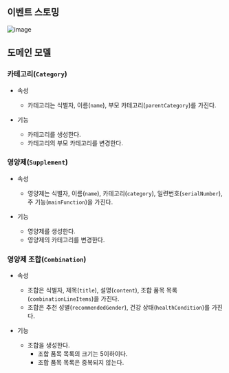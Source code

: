 ## 이벤트 스토밍
![image](https://user-images.githubusercontent.com/94955454/168463370-5b0215b6-f422-4832-89dd-3d6009782c52.png)


## 도메인 모델

### 카테고리(`Category`)
- 속성
  - 카테고리는 식별자, 이름(`name`), 부모 카테고리(`parentCategory`)를 가진다.

- 기능
  - 카테고리를 생성한다.
  - 카테고리의 부모 카테고리를 변경한다.

### 영양제(`Supplement`)
- 속성
  - 영양제는 식별자, 이름(`name`), 카테고리(`category`), 일련번호(`serialNumber`), 주 기능(`mainFunction`)을 가진다.

- 기능
  - 영양제를 생성한다.
  - 영양제의 카테고리를 변경한다.

### 영양제 조합(`Combination`)
- 속성
  - 조합은 식별자, 제목(`title`), 설명(`content`), 조합 품목 목록(`combinationLineItems`)을 가진다.
  - 조합은 추천 성별(`recommendedGender`), 건강 상태(`healthCondition`)를 가진다.

- 기능
  - 조합을 생성한다.
    - 조합 품목 목록의 크기는 5이하이다.
    - 조합 품목 목록은 중복되지 않는다.
